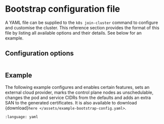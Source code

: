 # Bootstrap configuration file

A YAML file can be supplied to the `k8s join-cluster` command to configure and
customise the cluster. This reference section provides the format of this file
by listing all available options and their details. See below for an example.

## Configuration options

```{include} /_parts/bootstrap_config.md
```


## Example

The following example configures and enables certain features, sets an external
cloud provider, marks the control plane nodes as unschedulable, changes the pod
and service CIDRs from the defaults and adds an extra SAN to the generated
certificates. It is also available to download {download}`here
</assets/example-bootstrap-config.yaml>`.

```{literalinclude} /assets/example-bootstrap-config.yaml
:language: yaml
```

<!-- LINKS -->
[example-config]: /assets/example-bootstrap-config.yaml
